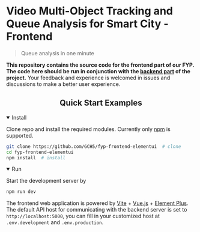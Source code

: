 # Video Multi-Object Tracking and Queue Analysis for Smart City - Frontend

> Queue analysis in one minute

**This repository contains the source code for the frontend part of our FYP. The code here should be run in conjunction with the [backend part](https://github.com/lxb007981/fyp2021-2022) of the project.** Your feedback and experience is welcomed in issues and discussions to make a better user experience.

## <div align="center">Quick Start Examples</div>


<details open>
<summary>Install</summary>

Clone repo and install the required modules. Currently only [npm](https://npmjs.com/) is supported.

```bash
git clone https://github.com/GCH5/fyp-frontend-elementui  # clone
cd fyp-frontend-elementui
npm install  # install
```

</details>

<details open>
<summary>Run</summary>

Start the development server by

```bash
npm run dev
```
The frontend web application is powered by [Vite](https://vitest.dev/) + [Vue.js](https://vuejs.org/) + [Element Plus](https://element-plus.org/). The default API host for communicating with the backend server is set to `http://localhost:5000`, you can fill in your customized host at `.env.development` and `.env.production`.

</details>
